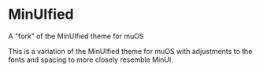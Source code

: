 # MinUIfied
A "fork" of the MinUIfied theme for muOS 

This is a variation of the MinUIfied theme for muOS with adjustments to the fonts and spacing to more closely resemble MinUI.
